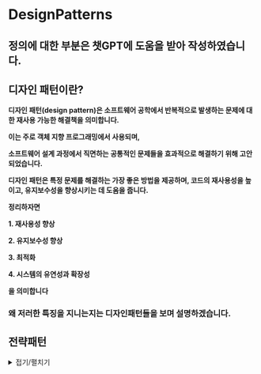 # DesignPatterns
## 정의에 대한 부분은 챗GPT에 도움을 받아 작성하였습니다.
## 디자인 패턴이란?
**디자인 패턴(design pattern)은 소프트웨어 공학에서 반복적으로 발생하는 문제에 대한 재사용 가능한 해결책을 의미합니다.**

**이는 주로 객체 지향 프로그래밍에서 사용되며,** 

**소프트웨어 설계 과정에서 직면하는 공통적인 문제들을 효과적으로 해결하기 위해 고안되었습니다.**

**디자인 패턴은 특정 문제를 해결하는 가장 좋은 방법을 제공하며, 코드의 재사용성을 높이고, 유지보수성을 향상시키는 데 도움을 줍니다.**

**정리하자면**

**1. 재사용성 향상**

**2. 유지보수성 향상**

**3. 최적화**

**4. 시스템의 유연성과 확장성**

**을 의미합니다**

### 왜 저러한 특징을 지니는지는 디자인패턴들을 보며 설명하겠습니다.

## 전략패턴
<details>
  <summary>접기/펼치기</summary>
  <h3><strong>이 부분은 접혔다가 펼쳐집니다.</strong></h3>
  <h3><strong>추가적인 내용이 여기에 들어갈 수 있습니다.</strong></h3>
</details>
